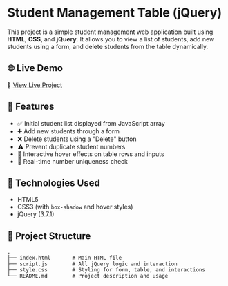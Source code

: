 # Student Management Table (jQuery)

This project is a simple student management web application built using **HTML**, **CSS**, and **jQuery**. It allows you to view a list of students, add new students using a form, and delete students from the table dynamically.

## 🌐 Live Demo

🔗 [View Live Project](https://j-query-day-1.vercel.app/)

## 🧩 Features

- ✅ Initial student list displayed from JavaScript array
- ➕ Add new students through a form
- ❌ Delete students using a "Delete" button
- ⚠️ Prevent duplicate student numbers
- 🎨 Interactive hover effects on table rows and inputs
- 🔄 Real-time number uniqueness check

## 🚀 Technologies Used

- HTML5
- CSS3 (with `box-shadow` and hover styles)
- jQuery (3.7.1)

## 📁 Project Structure

```plaintext
.
├── index.html       # Main HTML file
├── script.js        # All jQuery logic and interaction
├── style.css        # Styling for form, table, and interactions
└── README.md        # Project description and usage
